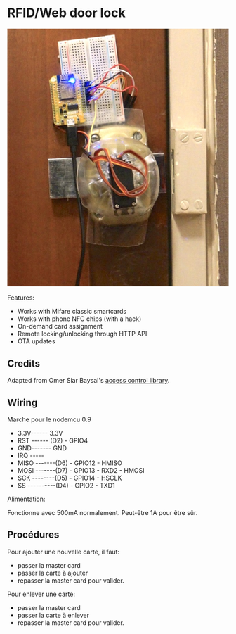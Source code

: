 # RFID/Web door lock

![Photo](photo.jpg?raw=true)

Features:

- Works with Mifare classic smartcards
- Works with phone NFC chips (with a hack)
- On-demand card assignment
- Remote locking/unlocking through HTTP API
- OTA updates


## Credits

Adapted from Omer Siar Baysal's [access control library](https://github.com/omersiar/RFID522-Door-Unlock/blob/master/AccessControl/AccessControl.ino).

## Wiring

Marche pour le nodemcu 0.9
- 3.3V------ 3.3V
- RST ------ (D2) - GPIO4
- GND------- GND
- IRQ -----
- MISO -------(D6) - GPIO12 - HMISO
- MOSI -------(D7) - GPIO13 - RXD2 - HMOSI
- SCK --------(D5) - GPIO14 - HSCLK
- SS ----------(D4) - GPIO2 - TXD1

Alimentation:

Fonctionne avec 500mA normalement. Peut-être 1A pour être sûr.

## Procédures

Pour ajouter une nouvelle carte, il faut:
- passer la master card
- passer la carte à ajouter
- repasser la master card pour valider.

Pour enlever une carte:
- passer la master card
- passer la carte à enlever
- repasser la master card pour valider.

